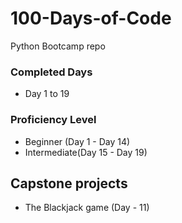 # 100-Days-of-Code
Python Bootcamp repo

### Completed Days
- Day 1 to 19

### Proficiency Level
- Beginner (Day 1 - Day 14)
- Intermediate(Day 15 - Day 19)

## Capstone projects
- The Blackjack game (Day - 11)
